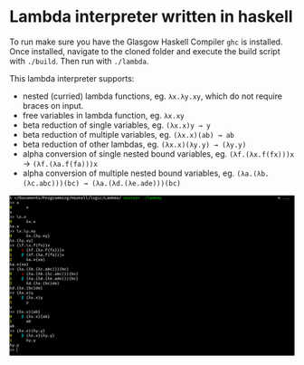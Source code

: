 # Lambda interpreter written in haskell

To run make sure you have the Glasgow Haskell Compiler `ghc` is installed. Once installed, navigate to the cloned folder and execute the build script with `./build`. Then run with `./lambda`.

This lambda interpreter supports:
  - nested (curried) lambda functions, eg. `λx.λy.xy`, which do not require braces on input.
  - free variables in lambda function, eg. `λx.xy`
  - beta reduction of single variables, eg. `(λx.x)y → y`
  - beta reduction of multiple variables, eg. `(λx.x)(ab) → ab`
  - beta reduction of other lambdas, eg. `(λx.x)(λy.y) → (λy.y)`
  - alpha conversion of single nested bound variables, eg. `(λf.(λx.f(fx)))x` → `(λf.(λa.f(fa)))x`
  - alpha conversion of multiple nested bound variables, eg. `(λa.(λb.(λc.abc)))(bc) → (λa.(λd.(λe.ade)))(bc)`

![demo](https://github.com/Luke-A-C-Roberts/Lambda/blob/master/demo.png?raw=true)
